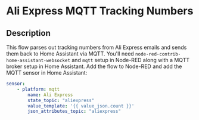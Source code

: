 # Ali Express MQTT Tracking Numbers


## Description

This flow parses out tracking numbers from Ali Express emails and sends them back to Home Assistant via MQTT. You'll need `node-red-contrib-home-assistant-websocket` and `mqtt` setup in Node-RED along with a MQTT broker setup in Home Assistant. Add the flow to Node-RED and add the MQTT sensor in Home Assistant:

```yaml
sensor:
    - platform: mqtt
        name: Ali Express
        state_topic: "aliexpress"
        value_template: '{{ value_json.count }}'
        json_attributes_topic: "aliexpress"
```
